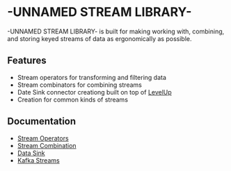 # -UNNAMED STREAM LIBRARY-

-UNNAMED STREAM LIBRARY- is built for making working with, combining, and storing keyed streams of data as ergonomically as possible.

## Features

-   Stream operators for transforming and filtering data
-   Stream combinators for combining streams
-   Date Sink connector creationg built on top of [LevelUp](https://github.com/level/levelup)
-   Creation for common kinds of streams

## Documentation

-   [Stream Operators](./lib/operators/OPERATORS.md)
-   [Stream Combination](./lib/combinators/COMBINATORS.md)
-   [Data Sink](./lib/operators/OPERATORS.md#sink)
-   [Kafka Streams](./lib/operators/KAFKA.md)
